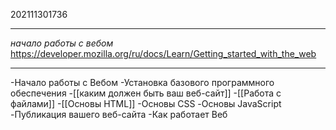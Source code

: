 202111301736

***

*начало работы с вебом*
https://developer.mozilla.org/ru/docs/Learn/Getting_started_with_the_web

***

-Начало работы с Вебом
-Установка базового программного обеспечения
-[[каким должен быть ваш веб-сайт]]
-[[Работа с файлами]]
-[[Основы HTML]]
-Основы CSS
-Основы JavaScript
-Публикация вашего веб-сайта
-Как работает Веб
